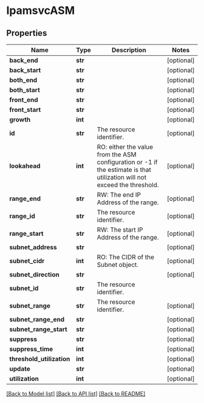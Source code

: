 # IpamsvcASM

## Properties
Name | Type | Description | Notes
------------ | ------------- | ------------- | -------------
**back_end** | **str** |  | [optional] 
**back_start** | **str** |  | [optional] 
**both_end** | **str** |  | [optional] 
**both_start** | **str** |  | [optional] 
**front_end** | **str** |  | [optional] 
**front_start** | **str** |  | [optional] 
**growth** | **int** |  | [optional] 
**id** | **str** | The resource identifier. | [optional] 
**lookahead** | **int** | RO: either the value from the ASM configuration or -1 if the estimate is that utilization will not exceed the threshold. | [optional] 
**range_end** | **str** | RW: The end IP Address of the range. | [optional] 
**range_id** | **str** | The resource identifier. | [optional] 
**range_start** | **str** | RW: The start IP Address of the range. | [optional] 
**subnet_address** | **str** |  | [optional] 
**subnet_cidr** | **int** | RO: The CIDR of the Subnet object. | [optional] 
**subnet_direction** | **str** |  | [optional] 
**subnet_id** | **str** | The resource identifier. | 
**subnet_range** | **str** | The resource identifier. | [optional] 
**subnet_range_end** | **str** |  | [optional] 
**subnet_range_start** | **str** |  | [optional] 
**suppress** | **str** |  | [optional] 
**suppress_time** | **int** |  | [optional] 
**threshold_utilization** | **int** |  | [optional] 
**update** | **str** |  | [optional] 
**utilization** | **int** |  | [optional] 

[[Back to Model list]](../README.md#documentation-for-models) [[Back to API list]](../README.md#documentation-for-api-endpoints) [[Back to README]](../README.md)


